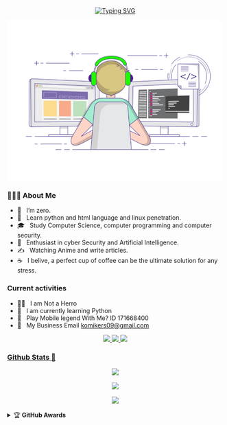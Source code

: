 <div align="center">
<a href="https://IshikawaUta.blogspot.com">
    <img
        src="https://readme-typing-svg.herokuapp.com?font=ShadowsIntoLightsize=50&duration=5500&color=7FFF00&background=A9A9A9&center=true&vCenter=true&lines=WELCOME+TO+MY+GITHUB+😁;I+am+IshikawaUta+😎"
            alt="Typing SVG"
        />
    </a>
</p>
</div>
<img align="center" alt="GIF" src="https://raw.githubusercontent.com/devSouvik/devSouvik/master/gif3.gif" width="500"/>
<h3> 👨🏻‍💻 About Me </h3>

- 🔭 &nbsp; I’m zero.
- 🤔 &nbsp; Learn python and html language and linux penetration.
- 🎓 &nbsp; Study Computer Science, computer programming and computer security.
- 🌱 &nbsp; Enthusiast in cyber Security and Artificial Intelligence.
- ✍️ &nbsp; Watching Anime and write articles.
- ☕ &nbsp; I belive, a perfect cup of coffee can be the ultimate solution for any stress. 

### Current activities 
- 👨‍💻 &nbsp; I am Not a Herro
- 🌱 &nbsp; I am currently learning Python
- 🎯 &nbsp; Play Mobile legend With Me? ID 171668400
- 📧 &nbsp; My Business Email komikers09@gmail.com

<p align="center">
    <a href="https://wa.me/+62895701060973?text=hallo%20ka"><img src="https://img.icons8.com/plasticine/100/000000/whatsapp.png" width="50"/>
    <a href="https://github.com/IshikawaUta"><img src="https://img.icons8.com/plasticine/100/000000/github.png" width="50"/>
    <a href="https://IshikawaUta.blogspot.com"><img src="https://img.icons8.com/plasticine/100/000000/blog.png" width="50"/>
</p>

### Github Stats 🚀

<p align="center"><a href="https://github.com/IshikawaUta"><img src="https://github-readme-stats.vercel.app/api?username=nazedev&show_icons=true&theme=chartreuse-dark"></a></p>
<p align="center"><a href="https://github.com/IshikawaUta"><img src="https://streak-stats.demolab.com/?user=nasedev&theme=chartreuse-dark"></a></p>
<p align="center"><a href="https://github.com/IshikawaUta"><img src="https://github-readme-stats.vercel.app/api/top-langs/?username=nazedev&theme=chartreuse-dark&layout=compact"></a></p> 
<details>
    <summary>&#127942 <b>GitHub Awards</b></summary><br/>

<p align="center"><a href="https://github.com/IshikawaUta"><img src="https://github-profile-trophy.vercel.app/?username=IshikawaUta"></a></p>

</details>
